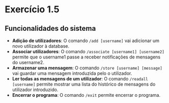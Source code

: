# Exercício 1.5

## Funcionalidades do sistema

- **Adição de utilizadores**: O comando ``` /add [username] ``` vai adicionar um novo utilizador à database.
- **Associar utilizadores**: O comando ``` /associate [username1] [username2] ``` permite que o username1 passe a receber notificações de mensagens do username2.
- **Armazenar uma mensagem**: O comando ``` /store [username] [message] ``` vai guardar uma mensagem introduzida pelo o utilizador.
- **Ler todas as mensagens de um utilizador**: O comando ``` /readall [username] ``` permite mostrar uma lista do histórico de mensagens do utilizador introduzido.
- **Encerrar o programa**: O comando ``` /exit ``` permite encerrar o programa.
